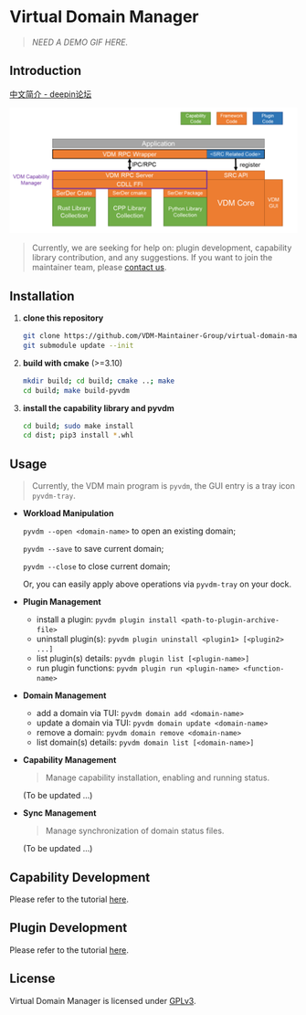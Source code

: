 # Virtual Domain Manager

<!-- Virtual Domain Manager (VDM) is a *Plan B* to take snapshot of the running status of operating system, by *archive, restore and synchronize* your applications, for fast arranging your workloads. -->

> *NEED A DEMO GIF HERE.*

## Introduction
[中文简介 - deepin论坛](https://bbs.deepin.org/zh/post/219493)
<!-- How to take a snapshot of a running operating system, and somehow restore from it?

- **Plan A**: request status of *hardwares* (CPU, Memory, Storage) and record them all.
- **Plan B**: request status of *softwares* (users' applications) and record them all.

As "Plan A" is straightforward (e.g., virtual machine) but always with high overhead, we believe "Plan B" (e.g., [CRIU](https://github.com/checkpoint-restore/criu)) is the future.

This project, VDM, is a non-serious-but-effective "Plan B" design. Focusing on the running status of all your GUI applications on **multiple-desktop / multiple-screen / multiple-device**, VDM would like to arrange them according to your **working domain** definition.

In the open working domain, VDM would request all the support applications to report their necessary running status (open files, window status and etc.), record them for future restore. Unfortunately, while there are no such status-report APIs, VDM proposes a **plugin mechanism** to implement such support and provides **capability library** to simplify the development.



> VDM is now dedicated developed on GNU/Linux platform and highly coupled with Linux kernel.-->

<p align="center">
  <img src="./previews/structure.png" width="650px" />
</p>

> Currently, we are seeking for help on: plugin development, capability library contribution, and any suggestions. If you want to join the maintainer team, please [contact us](mailto:sudofree_at_163_com). 

## Installation

1. **clone this repository**

   ```bash
   git clone https://github.com/VDM-Maintainer-Group/virtual-domain-manager.git --depth=1
   git submodule update --init
   ```

2. **build with cmake** (>=3.10)

   ```bash
   mkdir build; cd build; cmake ..; make
   cd build; make build-pyvdm
   ```

3. **install the capability library and pyvdm**

   ```bash
   cd build; sudo make install
   cd dist; pip3 install *.whl
   ```

## Usage

> Currently, the VDM main program is `pyvdm`, the GUI entry is a tray icon `pyvdm-tray`.

- **Workload Manipulation**

  `pyvdm --open <domain-name>` to open an existing domain;

  `pyvdm --save` to save current domain;

  `pyvdm --close` to close current domain;

  Or, you can easily apply above operations via `pyvdm-tray` on your dock.

- **Plugin Management**

  - install a plugin: `pyvdm plugin install <path-to-plugin-archive-file>`
  - uninstall plugin(s): `pyvdm plugin uninstall <plugin1> [<plugin2> ...]`
  - list plugin(s) details: `pyvdm plugin list [<plugin-name>]`
  - run plugin functions: `pyvdm plugin run <plugin-name> <function-name>`

- **Domain Management**

  - add a domain via TUI: `pyvdm domain add <domain-name>`
  - update a domain via TUI: `pyvdm domain update <domain-name>`
  - remove a domain: `pyvdm domain remove <domain-name>`
  - list domain(s) details: `pyvdm domain list [<domain-name>]`

- **Capability Management**

  > Manage capability installation, enabling and running status.

  (To be updated ...)

- **Sync Management**

  > Manage synchronization of domain status files.

  (To be updated ...)

## Capability Development

Please refer to the tutorial [here](https://github.com/VDM-Maintainer-Group/vdm-capability-library/).

## Plugin Development

Please refer to the tutorial [here](https://github.com/VDM-Maintainer-Group/vdm-plugin-template/CONTRIBUTING.md).

## License

Virtual Domain Manager is licensed under [GPLv3](LICENSE).
